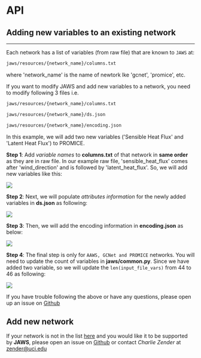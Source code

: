 # API

## Adding new variables to an existing network
___

Each network has a list of variables (from raw file) that are known to `JAWS` at:
```html
jaws/resources/{network_name}/columns.txt
```

where 'network_name' is the name of newtork lke 'gcnet', 'promice', etc.
 
If you want to modify JAWS and add new variables to a network, you need to modify following 3 files i.e.
```html
jaws/resources/{network_name}/columns.txt
```

```html
jaws/resources/{network_name}/ds.json
```

```html
jaws/resources/{network_name}/encoding.json
```

In this example, we will add two new variables ('Sensible Heat Flux' and 'Latent Heat Flux') to PROMICE.

**Step 1**:  Add *variable names* to **columns.txt** of that network in **same order** as they are in raw file.
In our example raw file, 'sensible_heat_flux' comes after 'wind_direction' and is followed by 'latent_heat_flux'. 
So, we will add new variables like this:

![](http://jaws.ess.uci.edu/jaws/img/add_new_var1.png)

**Step 2**: Next, we will populate *attributes information* for the newly added variables in **ds.json** as following:

![](http://jaws.ess.uci.edu/jaws/img/add_new_var2.png)

**Step 3**: Then, we will add the encoding information in **encoding.json** as below:

![](http://jaws.ess.uci.edu/jaws/img/add_new_var3.png)

**Step 4**: The final step is only for `AAWS, GCNet and PROMICE` networks. You will need to update the count
of variables in **jaws/common.py**. Since we have added two variable, so we will update the 
`len(input_file_vars)` from 44 to 46 as following:

![](http://jaws.ess.uci.edu/jaws/img/add_new_var4.png)

If you have trouble following the above or have any questions, please open up an issue
on [Github](https://github.com/jaws/jaws/issues)

## Add new network

If your network is not in the list [here](Supported%20Networks.html) and you would like it to be supported by **JAWS**, 
please open an issue on [Github](https://github.com/jaws/jaws/issues) or contact *Charlie Zender* at <zender@uci.edu>
